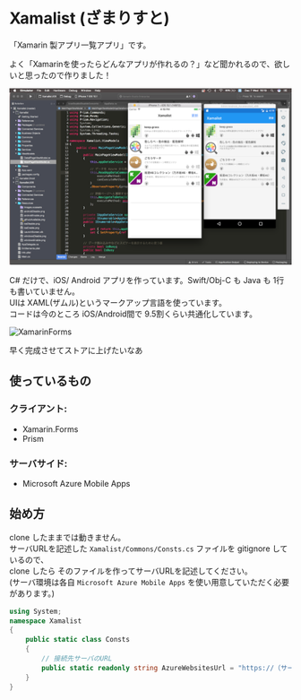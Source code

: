 # Xamalist (ざまりすと)

「Xamarin 製アプリ一覧アプリ」です。 

よく「Xamarinを使ったらどんなアプリが作れるの？」など聞かれるので、欲しいと思ったので作りました！

![Startup project](./doc_image/app_screenshot.png)

C# だけで、iOS/ Android アプリを作っています。Swift/Obj-C も Java も 1行も書いていません。    
UIは XAML(ザムル)というマークアップ言語を使っています。    
コードは今のところ iOS/Android間で 9.5割くらい共通化しています。    

![XamarinForms](https://blog.xamarin.com/wp-content/uploads/2014/06/XamarinForms1.png)

早く完成させてストアに上げたいなあ

## 使っているもの

### クライアント:

* Xamarin.Forms
* Prism

### サーバサイド:

* Microsoft Azure Mobile Apps

## 始め方

clone したままでは動きません。    
サーバURLを記述した `Xamalist/Commons/Consts.cs` ファイルを gitignore しているので、     
clone したら そのファイルを作ってサーバURLを記述してください。    
(サーバ環境は各自 `Microsoft Azure Mobile Apps` を使い用意していただく必要があります。)

````csharp
using System;
namespace Xamalist
{
    public static class Consts
    {
        // 接続先サーバのURL
        public static readonly string AzureWebsitesUrl = "https://（サーバのURL文字列）.azurewebsites.net";
    }
}
````

